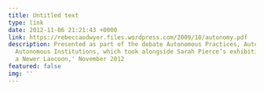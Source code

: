 ```yaml
---
title: Untitled text
type: link
date: 2012-11-06 21:21:43 +0000
link: https://rebeccaodwyer.files.wordpress.com/2009/10/autonomy.pdf
description: Presented as part of the debate Autonomous Practices, Autonomous Objects,
  Autonomous Institutions, which took alongside Sarah Pierce’s exhibition 'Towards
  a Newer Laocoon,' November 2012
featured: false
img: ''
---
```

